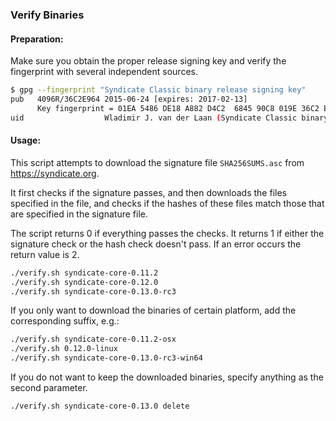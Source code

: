 ### Verify Binaries

#### Preparation:

Make sure you obtain the proper release signing key and verify the fingerprint with several independent sources.

```sh
$ gpg --fingerprint "Syndicate Classic binary release signing key"
pub   4096R/36C2E964 2015-06-24 [expires: 2017-02-13]
      Key fingerprint = 01EA 5486 DE18 A882 D4C2  6845 90C8 019E 36C2 E964
uid                  Wladimir J. van der Laan (Syndicate Classic binary release signing key) <laanwj@gmail.com>
```

#### Usage:

This script attempts to download the signature file `SHA256SUMS.asc` from https://syndicate.org.

It first checks if the signature passes, and then downloads the files specified in the file, and checks if the hashes of these files match those that are specified in the signature file.

The script returns 0 if everything passes the checks. It returns 1 if either the signature check or the hash check doesn't pass. If an error occurs the return value is 2.


```sh
./verify.sh syndicate-core-0.11.2
./verify.sh syndicate-core-0.12.0
./verify.sh syndicate-core-0.13.0-rc3
```

If you only want to download the binaries of certain platform, add the corresponding suffix, e.g.:

```sh
./verify.sh syndicate-core-0.11.2-osx
./verify.sh 0.12.0-linux
./verify.sh syndicate-core-0.13.0-rc3-win64
```

If you do not want to keep the downloaded binaries, specify anything as the second parameter.

```sh
./verify.sh syndicate-core-0.13.0 delete
```
